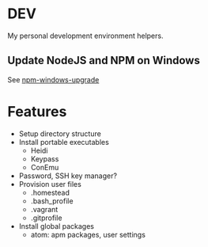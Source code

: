# DEV

My personal development environment helpers.


## Update NodeJS and NPM on Windows

See [npm-windows-upgrade](https://github.com/felixrieseberg/npm-windows-upgrade)



# Features

  - Setup directory structure
  - Install portable executables
    - Heidi
    - Keypass
    - ConEmu
  - Password, SSH key manager?
  - Provision user files
      - .homestead
      - .bash_profile
      - .vagrant
      - .gitprofile
  - Install global packages
      - atom: apm packages, user settings
